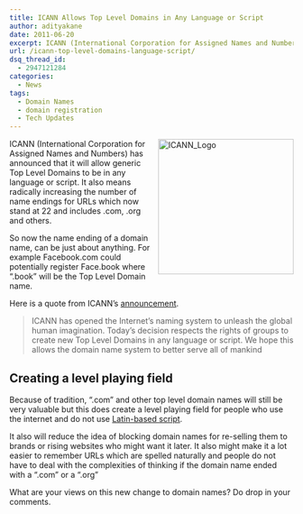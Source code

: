 ```yaml
---
title: ICANN Allows Top Level Domains in Any Language or Script
author: adityakane
date: 2011-06-20
excerpt: ICANN (International Corporation for Assigned Names and Numbers) has announced that it will allow generic Top Level Domains to be in any language or script. It also means radically increasing the number of name endings for URLs which now stand at 22 and includes .com, .org and others.
url: /icann-top-level-domains-language-script/
dsq_thread_id:
  - 2947121284
categories:
  - News
tags:
  - Domain Names
  - domain registration
  - Tech Updates
---
```

[<img style="background-image: none; padding-left: 0px; padding-right: 0px; display: inline; float: right; padding-top: 0px; border: 0px;" title="ICANN_Logo" src="http://cdn.devilsworkshop.org/files/2011/06/ICANN_Logo_thumb.png" border="0" alt="ICANN_Logo" width="240" height="240" align="right" />][1]ICANN (International Corporation for Assigned Names and Numbers) has announced that it will allow generic Top Level Domains to be in any language or script. It also means radically increasing the number of name endings for URLs which now stand at 22 and includes .com, .org and others.

So now the name ending of a domain name, can be just about anything. For example Facebook.com could potentially register Face.book where “.book” will be the Top Level Domain name.

Here is a quote from ICANN’s <a href="http://www.icann.org/" onclick="_gaq.push(['_trackEvent', 'outbound-article', 'http://www.icann.org/', 'announcement']);" >announcement</a>.

> ICANN has opened the Internet&#8217;s naming system to unleash the global human imagination. Today&#8217;s decision respects the rights of groups to create new Top Level Domains in any language or script. We hope this allows the domain name system to better serve all of mankind

## Creating a level playing field

Because of tradition, “.com” and other top level domain names will still be very valuable but this does create a level playing field for people who use the internet and do not use <a href="http://en.wikipedia.org/wiki/Latin_alphabet" onclick="_gaq.push(['_trackEvent', 'outbound-article', 'http://en.wikipedia.org/wiki/Latin_alphabet', 'Latin-based script']);" >Latin-based script</a>.

It also will reduce the idea of blocking domain names for re-selling them to brands or rising websites who might want it later. It also might make it a lot easier to remember URLs which are spelled naturally and people do not have to deal with the complexities of thinking if the domain name ended with a “.com” or a “.org”

What are your views on this new change to domain names? Do drop in your comments.

 [1]: http://cdn.devilsworkshop.org/files/2011/06/ICANN_Logo.png
